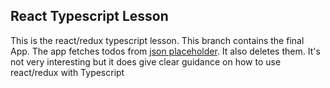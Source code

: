 ## React Typescript Lesson

This is the react/redux typescript lesson. This branch contains the final
App. The app fetches todos from [json placeholder](https://jsonplaceholder.typicode.com/todos/). It also deletes them. It's not very interesting
but it does give clear guidance on how to use react/redux with Typescript